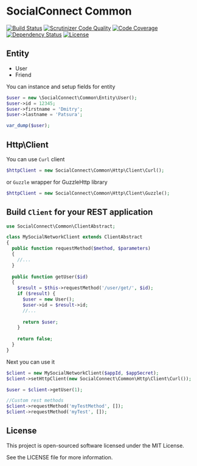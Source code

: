 SocialConnect Common
====================
[![Build Status](http://img.shields.io/travis/SocialConnect/common.svg?style=flat)](https://travis-ci.org/SocialConnect/common)
[![Scrutinizer Code Quality](https://scrutinizer-ci.com/g/SocialConnect/common/badges/quality-score.png?b=master)](https://scrutinizer-ci.com/g/SocialConnect/common/?branch=master)
[![Code Coverage](https://scrutinizer-ci.com/g/SocialConnect/common/badges/coverage.png?b=master)](https://scrutinizer-ci.com/g/SocialConnect/common/?branch=master)
[![Dependency Status](https://www.versioneye.com/user/projects/55d04f643554d8000d000170/badge.svg?style=flat)](https://www.versioneye.com/user/projects/55d04f643554d8000d000170)
[![License](http://img.shields.io/packagist/l/SocialConnect/common.svg?style=flat-square)](https://packagist.org/packages/socialconnect/common)

## Entity

+ User
+ Friend

You can instance and setup fields for entity

```php
$user = new \SocialConnect\Common\Entity\User();
$user->id = 12345;
$user->firstname = 'Dmitry';
$user->lastname = 'Patsura';

var_dump($user);
```

## Http\Client

You can use `Curl` client

```php
$httpClient = new SocialConnect\Common\Http\Client\Curl();
```

or `Guzzle` wrapper for GuzzleHttp library

```php
$httpClient = new SocialConnect\Common\Http\Client\Guzzle();
```

## Build `Client` for your REST application

```php
use SocialConnect\Common\ClientAbstract;

class MySocialNetworkClient extends ClientAbstract
{
  public function requestMethod($method, $parameters)
  {
    //...
  }
  
  public function getUser($id)
  {
    $result = $this->requestMethod('/user/get/', $id);
    if ($result) {
      $user = new User();
      $user->id = $result->id;
      //...
      
      return $user;
    }
    
    return false;
  }
}
```

Next you can use it

```php
$client = new MySocialNetworkClient($appId, $appSecret);
$client->setHttpClient(new SocialConnect\Common\Http\Client\Curl());

$user = $client->getUser(1);

//Custom rest methods
$client->requestMethod('myTestMethod', []);
$client->requestMethod('myTest', []);
```

License
-------

This project is open-sourced software licensed under the MIT License.

See the LICENSE file for more information.
